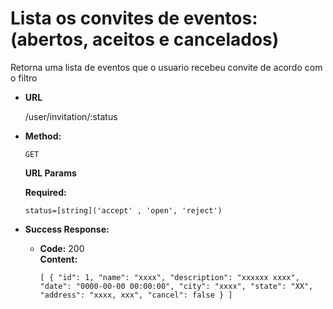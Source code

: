 # Lista os convites de eventos: (abertos, aceitos e cancelados)
Retorna uma lista de eventos que o usuario recebeu convite de acordo com o filtro 

* **URL**

  /user/invitation/:status

* **Method:**

  `GET`


  **URL Params**

   **Required:**
   
   `status=[string]('accept' , 'open', 'reject')`

* **Success Response:**

  * **Code:** 200 <br />
    **Content:** 
    
    `[
		{
			"id": 1,
			"name": "xxxx",
			"description": "xxxxxx xxxx",
			"date": "0000-00-00 00:00:00",
			"city": "xxxx",
			"state": "XX",
			"address": "xxxx, xxx",
			"cancel": false
		}
    ]`
